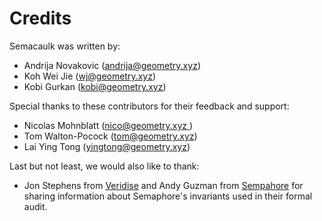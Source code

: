 # Credits

Semacaulk was written by:

- Andrija Novakovic ([andrija@geometry.xyz](mailto:andrija@geometry.xyz))
- Koh Wei Jie ([wj@geometry.xyz](wj@geometry.xyz))
- Kobi Gurkan ([kobi@geometry.xyz](kobi@geometry.xyz))

Special thanks to these contributors for their feedback and support:

- Nicolas Mohnblatt ([nico@geometry.xyz ](mailto:nico@geometry.xyz))
- Tom Walton-Pocock ([tom@geometry.xyz](mailto:tom@geometry.xyz))
- Lai Ying Tong ([yingtong@geometry.xyz](mailto:yingtong@geometry.xyz))

Last but not least, we would also like to thank:

- Jon Stephens from [Veridise](https://veridise.com/) and Andy Guzman from
  [Sempahore](https://semaphore.appliedzkp.org/) for sharing
  information about Semaphore's invariants used in their formal audit.
